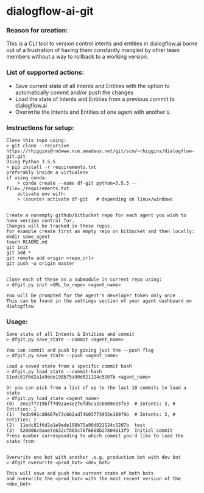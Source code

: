 # dialogflow-ai-git
### Reason for creation:
This is a CLI tool to version control intents and entities in dialogflow.ai borne out of a frustration of having them constantly mangled by other team members without a way to rollback to a working version.

### List of supported actions:
* Save current state of all Intents and Entities with the option to automatically commit and/or push the changes
* Load the state of Intents and Entities from a previous commit to dialogflow.ai
* Overwrite the Intents and Entities of one agent with another's.

### Instructions for setup:
```
Clone this repo using:
> git clone --recursive https://rhiggins@rndwww.nce.amadeus.net/git/scm/~rhiggins/dialogflow-git.git
Using Python 3.5.5
> pip install -r requirements.txt
preferably inside a virtualenv
if using conda:
    > conda create --name df-git python=3.5.5 --file=./requirements.txt
    activate env with:
    > (source) activate df-git   # depending on linux/windows


Create a nonempty github/bitbucket repo for each agent you wish to have version control for.
Changes will be tracked in these repos.
for example create first an empty repo on bitbucket and then locally:
mkdir some_agent
touch README.md
git init
git add *
git remote add origin <repo_url>
git push -u origin master


Clone each of these as a submodule in current repo using:
> dfgit.py init <URL_to_repo> <agent_name>

You will be prompted for the agent's developer token only once
This can be found in the settings section of your agent dashboard on dialogflow
```
### Usage:
```
Save state of all Intents & Entities and commit
> dfgit.py save_state --commit <agent_name>

You can commit and push by giving just the --push flag
> dfgit.py save_state --push <agent_name>

Load a saved state from a specific commit hash
> dfgit.py load_state --commit-hash 11edc81f6d2a1e9ede198b75a90d021124c5207b <agent_name>

Or you can pick from a list of up to the last 10 commits to load a state
> dfgit.py load_state <agent_name>
(0)  2ee277719bff7d92ae4e27efd5ca2cb069e33fe3  # Intents: 3, # Entities: 1
(1)  fedb991cd6667e73c662ad74b03773955e189f9b  # Intents: 3, # Entities: 1
(2)  11edc81f6d2a1e9ede198b75a90d021124c5207b  test
(3)  520006c8aae7c632c7805c76f6668b27804813f9  Initial commit
Press number corresponding to which commit you'd like to load the state from:


Overwrite one bot with another .e.g. production bot with dev bot
> dfgit overwrite <prod_bot> <dev_bot>

This will save and push the current state of both bots
and overwrite the <prod_bot> with the most recent version of the <dev_bot>
```